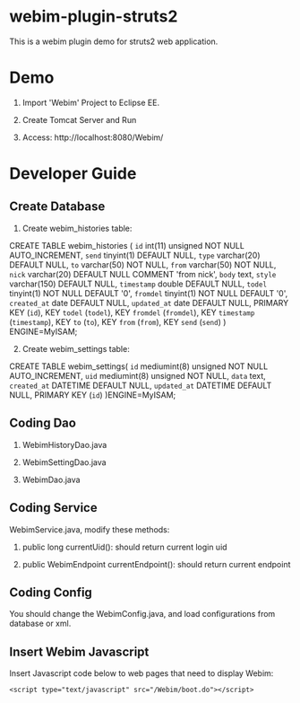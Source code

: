 webim-plugin-struts2
====================

This is a webim plugin demo for struts2 web application.

Demo
====

1. Import 'Webim' Project to Eclipse EE.

2. Create Tomcat Server and Run

3. Access: http://localhost:8080/Webim/

Developer Guide
===============

Create Database
---------------

1. Create webim_histories table:

 CREATE TABLE webim_histories (
	    `id` int(11) unsigned NOT NULL AUTO_INCREMENT,
	    `send` tinyint(1) DEFAULT NULL,
	    `type` varchar(20) DEFAULT NULL,
	    `to` varchar(50) NOT NULL,
	    `from` varchar(50) NOT NULL,
	    `nick` varchar(20) DEFAULT NULL COMMENT 'from nick',
	    `body` text,
	    `style` varchar(150) DEFAULT NULL,
	    `timestamp` double DEFAULT NULL,
	    `todel` tinyint(1) NOT NULL DEFAULT '0',
	    `fromdel` tinyint(1) NOT NULL DEFAULT '0',
	    `created_at` date DEFAULT NULL,
	    `updated_at` date DEFAULT NULL,
	    PRIMARY KEY (`id`),
	    KEY `todel` (`todel`),
	    KEY `fromdel` (`fromdel`),
	    KEY `timestamp` (`timestamp`),
	    KEY `to` (`to`),
	    KEY `from` (`from`),
	    KEY `send` (`send`)
	) ENGINE=MyISAM;

2. Create webim_settings table:

  CREATE TABLE webim_settings(
 	    `id` mediumint(8) unsigned NOT NULL AUTO_INCREMENT,
	    `uid` mediumint(8) unsigned NOT NULL,
	    `data` text,
	    `created_at` DATETIME DEFAULT NULL,
	    `updated_at` DATETIME DEFAULT NULL,
	    PRIMARY KEY (`id`)
	)ENGINE=MyISAM;

Coding Dao
----------

1. WebimHistoryDao.java

2. WebimSettingDao.java

3. WebimDao.java


Coding Service
--------------

WebimService.java, modify these methods:

1. public long currentUid(): should return current login uid

2. public WebimEndpoint currentEndpoint(): should return current endpoint


Coding Config
-------------

You should change the WebimConfig.java, and load configurations from database or xml.

Insert Webim Javascript
-----------------------

Insert Javascript code below to web pages that need to display Webim:

	<script type="text/javascript" src="/Webim/boot.do"></script>



